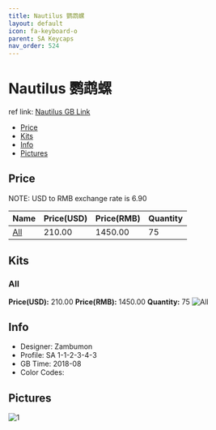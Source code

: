 ```yaml
---
title: Nautilus 鹦鹉螺
layout: default
icon: fa-keyboard-o
parent: SA Keycaps
nav_order: 524
---
```


# Nautilus 鹦鹉螺

ref link: [Nautilus  GB Link]()

* [Price](#price)
* [Kits](#kits)
* [Info](#info)
* [Pictures](#pictures)


## Price  
NOTE: USD to RMB exchange rate is 6.90

| Name          | Price(USD)    |  Price(RMB) |  Quantity |
| ------------- | ------------- |  ---------- |  -------- |
|[All](#all)|210.00|1450.00|75|


## Kits
### All
**Price(USD):** 210.00    **Price(RMB):** 1450.00    **Quantity:** 75
<img src="{{ 'assets/images/sa-keycaps/nautilus/kits_pics/all.jpg' | relative_url }}" alt="All" class="image featured">


## Info
* Designer: Zambumon
* Profile: SA 1-1-2-3-4-3
* GB Time: 2018-08
* Color Codes:   


## Pictures
<img src="{{ 'assets/images/sa-keycaps/nautilus/rendering_pics/1.jpg' | relative_url }}" alt="1" class="image featured">
